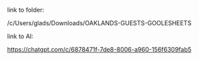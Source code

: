 link to folder:

/c/Users/glads/Downloads/OAKLANDS-GUESTS-GOOLESHEETS

link to AI:

https://chatgpt.com/c/6878471f-7de8-8006-a960-156f6309fab5
